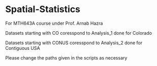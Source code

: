 # Spatial-Statistics
For MTH643A course under Prof. Arnab Hazra

Datasets starting with CO coresspond to Analysis_1 done for Colorado

Datasets starting with CONUS coresspond to Analysis_2 done for Contiguous USA

Please change the paths given in the scripts as necessary
